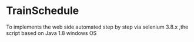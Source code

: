 # TrainSchedule

To implements the web side automated step by step
via selenium 3.8.x ,the script based on Java 1.8 
windows OS
